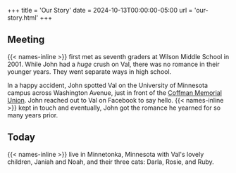 +++
title = 'Our Story'
date = 2024-10-13T00:00:00-05:00
url = 'our-story.html'
+++

Meeting
-------

{{< names-inline >}} first met as seventh graders at Wilson Middle School
in 2001. While John had a *huge* crush on Val, there was no romance in
their younger years. They went separate ways in high school.

In a happy accident, John spotted Val on the University of Minnesota campus
across Washington Avenue, just in front of the [Coffman Memorial Union](https://maps.app.goo.gl/qpzkRzZXdfqqgGHL9).
John reached out to Val on Facebook to say hello. {{< names-inline >}}
kept in touch and eventually, John got the romance he yearned for
so many years prior.

Today
-----

{{< names-inline >}} live in Minnetonka, Minnesota with Val's lovely children,
Janiah and Noah, and their three cats: Darla, Rosie, and Ruby.

